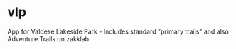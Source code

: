 # vlp
App for Valdese Lakeside Park - Includes standard "primary trails" and also Adventure Trails on zakklab
